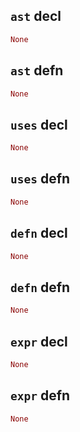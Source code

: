 ## `ast` decl

```rust
None
```

## `ast` defn

```rust
None
```

## `uses` decl

```rust
None
```

## `uses` defn

```rust
None
```

## `defn` decl

```rust
None
```

## `defn` defn

```rust
None
```

## `expr` decl

```rust
None
```

## `expr` defn

```rust
None
```
